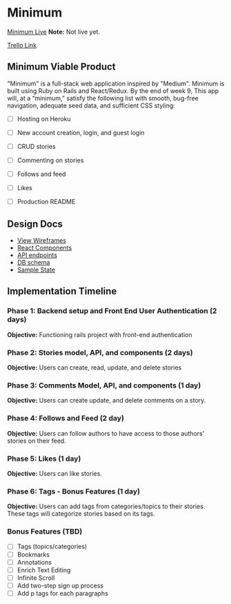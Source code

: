 # Minimum

[Minimum Live][heroku] **Note:** Not live yet.

[Trello Link][trello]

[heroku]: https://minimums.herokuapp.com
[trello]: https://trello.com/b/m4LI40pb/minimum

## Minimum Viable Product

"Minimum" is a full-stack web application inspired by "Medium". Minimum is built using Ruby on Rails and React/Redux. By the end of week 9, This app will, at a “minimum,” satisfy the following list with smooth, bug-free navigation, adequate seed data, and sufficient CSS styling:

  - [ ] Hosting on Heroku
  - [ ] New account creation, login, and guest login
  - [ ] CRUD stories
  - [ ] Commenting on stories
  - [ ] Follows and feed
  - [ ] Likes
  - [ ] Production README


## Design Docs

* [View Wireframes][wireframes]
* [React Components][components]
* [API endpoints][api-endpoints]
* [DB schema][schema]
* [Sample State][sample-state]

[wireframes]: wireframes/
[components]: component-hierarchy.md
[sample-state]: sample-state.md
[api-endpoints]: api-endpoints.md
[schema]: schema.md

## Implementation Timeline

### Phase 1: Backend setup and Front End User Authentication (2 days)

**Objective:** Functioning rails project with front-end authentication

### Phase 2: Stories model, API, and components (2 days)

**Objective:** Users can create, read, update, and delete stories

### Phase 3: Comments Model, API, and components (1 day)

**Objective:** Users can create update, and delete comments on a story.

### Phase 4: Follows and Feed (2 day)

**Objective:** Users can follow authors to have access to those authors' stories on their feed.

### Phase 5: Likes (1 day)

**Objective:** Users can like stories.

### Phase 6: Tags - Bonus Features (1 day)

**Objective:** Users can add tags from categories/topics to their stories. These tags will categorize stories based on its tags.

### Bonus Features (TBD)
  - [ ] Tags (topics/categories)
  - [ ] Bookmarks
  - [ ] Annotations
  - [ ] Enrich Text Editing
  - [ ] Infinite Scroll
  - [ ] Add two-step sign up process
  - [ ] Add p tags for each paragraphs
